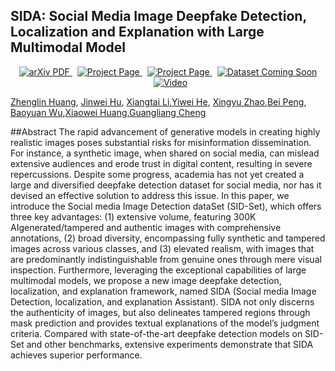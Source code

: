 ## SIDA: Social Media Image Deepfake Detection, Localization and Explanation with Large Multimodal Model

  <p align="center">
    <a href='#'>
      <img src='https://img.shields.io/badge/Paper-PDF-green?style=flat&logo=arXiv&logoColor=green' alt='arXiv PDF'> </a>
    <a href='https://hzlsaber.github.io/projects/SIDA/' style='padding-left: 0.5rem;'>
      <img src='https://img.shields.io/badge/Project-Page-blue?style=flat&logo=Google%20chrome&logoColor=blue' alt='Project Page'> </a>
    <a href='#' style='padding-left: 0.5rem;'>
      <img src='https://img.shields.io/badge/Huggingface%20Model-8A2BE2' alt='Project Page'> </a>
    <a href='#' style='padding-left: 0.5rem;'>
      <img src='https://img.shields.io/badge/Dataset-Coming%20Soon-yellow' alt='Dataset Coming Soon'>
    <a href='https://www.youtube.com/watch?v=oAc9BxOoDe8&t=2s' style='padding-left: 0.5rem;'>
      <img src='https://img.shields.io/badge/Video-Watch%20Now-red' alt='Video'> </a>
  </p>


[Zhenglin Huang](https://scholar.google.com/citations?user=30SRxRAAAAAJ&hl=en&oi=ao), [Jinwei Hu](https://orcid.org/0009-0008-5261-211X), [Xiangtai Li](https://lxtgh.github.io/),[Yiwei He](https://orcid.org/0000-0003-0717-8517), [Xingyu Zhao](https://www.xzhao.me/supervision-teaching),[Bei Peng](https://beipeng.github.io/), [Baoyuan Wu](https://sites.google.com/site/baoyuanwu2015/home),[Xiaowei Huang](https://cgi.csc.liv.ac.uk/~xiaowei/),[Guangliang Cheng](https://sites.google.com/view/guangliangcheng/homepage)

##Abstract
                The rapid advancement of generative models in creating
                highly realistic images poses substantial risks for misinformation dissemination. For instance, a synthetic image,
                when shared on social media, can mislead extensive audiences and erode trust in digital content, resulting in severe
                repercussions. Despite some progress, academia has not yet
                created a large and diversified deepfake detection dataset
                for social media, nor has it devised an effective solution to
                address this issue. In this paper, we introduce the Social media Image Detection dataSet (SID-Set), which offers three
                key advantages: (1) extensive volume, featuring 300K AIgenerated/tampered and authentic images with comprehensive annotations, (2) broad diversity, encompassing fully
                synthetic and tampered images across various classes, and
                (3) elevated realism, with images that are predominantly indistinguishable from genuine ones through mere visual inspection. Furthermore, leveraging the exceptional capabilities of large multimodal models, we propose a new image
                deepfake detection, localization, and explanation framework, named SIDA (Social media Image Detection, localization, and explanation Assistant). SIDA not only discerns
                the authenticity of images, but also delineates tampered regions through mask prediction and provides textual explanations of the model’s judgment criteria. Compared with
                state-of-the-art deepfake detection models on SID-Set and
                other benchmarks, extensive experiments demonstrate that SIDA achieves superior performance. 